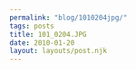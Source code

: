 ```yaml
---
permalink: "blog/1010204jpg/"
tags: posts
title: 101_0204.JPG
date: 2010-01-20
layout: layouts/post.njk
---
```


